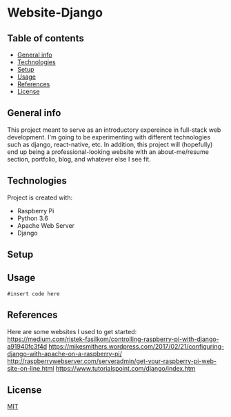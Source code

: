 # Website-Django

## Table of contents
* [General info](#general-info)
* [Technologies](#technologies)
* [Setup](#setup)
* [Usage](#usage)
* [References](#refernces)
* [License](#license)

## General info
This project meant to serve as an introductory expereince in full-stack web development. I'm going to be experimenting with different technologies such as django, react-native, etc. In addition, this project will (hopefully) end up being a professional-looking website with an about-me/resume section, portfolio, blog, and whatever else I see fit.

## Technologies
Project is created with:
*  Raspberry Pi
*  Python 3.6
*  Apache Web Server
*  Django
	
## Setup


## Usage
```
#insert code here
```

## References
Here are some websites I used to get started:<br/>
https://medium.com/ristek-fasilkom/controlling-raspberry-pi-with-django-a91940fc3f4d
https://mikesmithers.wordpress.com/2017/02/21/configuring-django-with-apache-on-a-raspberry-pi/
http://raspberrywebserver.com/serveradmin/get-your-raspberry-pi-web-site-on-line.html
https://www.tutorialspoint.com/django/index.htm

## License
[MIT](https://github.com/nikpik97/Website-Django/blob/master/LICENSE)
